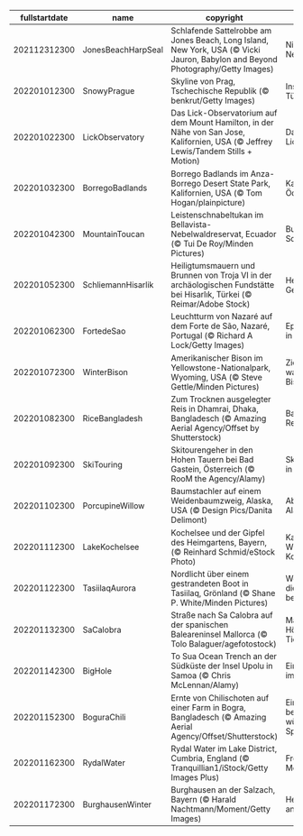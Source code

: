 |fullstartdate|name|copyright|title|image|
|--|--|--|--|--|
202112312300|JonesBeachHarpSeal|Schlafende Sattelrobbe am Jones Beach, Long Island, New York, USA (© Vicki Jauron, Babylon and Beyond Photography/Getty Images)|Nickerchen am Neujahrstag|![](/de-DE/2022/01/202112312300JonesBeachHarpSeal.jpg)|
202201012300|SnowyPrague|Skyline von Prag, Tschechische Republik (© benkrut/Getty Images)|Inspirierende Türme|![](/de-DE/2022/01/202201012300SnowyPrague.jpg)|
202201022300|LickObservatory|Das Lick-Observatorium auf dem Mount Hamilton, in der Nähe von San Jose, Kalifornien, USA (© Jeffrey Lewis/Tandem Stills + Motion)|Das Erbe des Lichts|![](/de-DE/2022/01/202201022300LickObservatory.jpg)|
202201032300|BorregoBadlands|Borrego Badlands im Anza-Borrego Desert State Park, Kalifornien, USA (© Tom Hogan/plainpicture)|Kaliforniens Ödland|![](/de-DE/2022/01/202201032300BorregoBadlands.jpg)|
202201042300|MountainToucan|Leistenschnabeltukan im Bellavista-Nebelwaldreservat, Ecuador (© Tui De Roy/Minden Pictures)|Bunte Schönheit|![](/de-DE/2022/01/202201042300MountainToucan.jpg)|
202201052300|SchliemannHisarlik|Heiligtumsmauern und Brunnen von Troja VI in der archäologischen Fundstätte bei Hisarlık, Türkei (© Reimar/Adobe Stock)|Heilige Gemäuer|![](/de-DE/2022/01/202201052300SchliemannHisarlik.jpg)|
202201062300|FortedeSao|Leuchtturm von Nazaré auf dem Forte de São, Nazaré, Portugal (© Richard A Lock/Getty Images)|Epische Wellen in Portugal|![](/de-DE/2022/01/202201062300FortedeSao.jpg)|
202201072300|WinterBison|Amerikanischer Bison im Yellowstone-Nationalpark, Wyoming, USA (© Steve Gettle/Minden Pictures)|Zieh dich warm an, Bison!|![](/de-DE/2022/01/202201072300WinterBison.jpg)|
202201082300|RiceBangladesh|Zum Trocknen ausgelegter Reis in Dhamrai, Dhaka, Bangladesch (© Amazing Aerial Agency/Offset by Shutterstock)|Baby, es gibt Reis!|![](/de-DE/2022/01/202201082300RiceBangladesh.jpg)|
202201092300|SkiTouring|Skitourengeher in den Hohen Tauern bei Bad Gastein, Österreich (© RooM the Agency/Alamy)|Skitourengeher in Österreich|![](/de-DE/2022/01/202201092300SkiTouring.jpg)|
202201102300|PorcupineWillow|Baumstachler auf einem Weidenbaumzweig, Alaska, USA (© Design Pics/Danita Delimont)|Abhängen in Alaska|![](/de-DE/2022/01/202201102300PorcupineWillow.jpg)|
202201112300|LakeKochelsee|Kochelsee und der Gipfel des Heimgartens, Bayern, (© Reinhard Schmid/eStock Photo)|Kalte Wintertage am Kochelsee|![](/de-DE/2022/01/202201112300LakeKochelsee.jpg)|
202201122300|TasiilaqAurora|Nordlicht über einem gestrandeten Boot in Tasiilaq, Grönland (© Shane P. White/Minden Pictures)|Wonach ist dieser Ort benannt?|![](/de-DE/2022/01/202201122300TasiilaqAurora.jpg)|
202201132300|SaCalobra|Straße nach Sa Calobra auf der spanischen Baleareninsel Mallorca (© Tolo Balaguer/agefotostock)|Mallorca hat Höhen und Tiefen|![](/de-DE/2022/01/202201132300SaCalobra.jpg)|
202201142300|BigHole|To Sua Ocean Trench an der Südküste der Insel Upolu in Samoa (© Chris McLennan/Alamy)|Ein Kronjuwel im Pazifik|![](/de-DE/2022/01/202201142300BigHole.jpg)|
202201152300|BoguraChili|Ernte von Chilischoten auf einer Farm in Bogra, Bangladesch (© Amazing Aerial Agency/Offset/Shutterstock)|Eine besonders würzige Spezialität|![](/de-DE/2022/01/202201152300BoguraChili.jpg)|
202201162300|RydalWater|Rydal Water im Lake District, Cumbria, England (© Tranquillian1/iStock/Getty Images Plus)|Frostiger Montag|![](/de-DE/2022/01/202201162300RydalWater.jpg)|
202201172300|BurghausenWinter|Burghausen an der Salzach, Bayern (© Harald Nachtmann/Moment/Getty Images)|Herzogstadt an der Salzach|![](/de-DE/2022/01/202201172300BurghausenWinter.jpg)|
